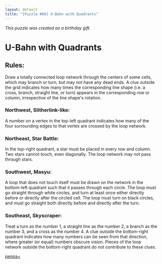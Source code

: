 ```yaml
---
layout: default
title: "[Puzzle #66] U-Bahn with Quadrants"
---
```


*This puzzle was created as a birthday gift.*

# U-Bahn with Quadrants

## Rules:

Draw a totally connected loop network through the centers of some cells, which may branch or turn, but may not have any dead ends. A clue outside the grid indicates how many times the corresponding line shape (i.e. a cross, branch, straight line, or turn) appears in the corresponding row or column, irrespective of the line shape's rotation.

### Northwest, Slitherlink-like:

A number on a vertex in the top-left quadrant indicates how many of the four surrounding edges to that vertex are crossed by the loop network.

### Northeast, Star Battle:

In the top-right quadrant, a star must be placed in every row and column. Two stars cannot touch, even diagonally. The loop network may not pass through stars.

### Southwest, Masyu:

A loop that does not touch itself must be drawn on the network in the bottom-left quadrant such that it passes through each circle. The loop must go straight through white circles, and turn at least once either directly before or directly after the circled cell. The loop must turn on black circles, and must go straight both directly before and directly after the turn.

### Southeast, Skyscraper:

Treat a turn as the number 1, a straight line as the number 2, a branch as the number 3, and a cross as the number 4. A clue outside the bottom-right quadrant indicates how many numbers can be seen from that direction, where greater (or equal) numbers obscure vision. Pieces of the loop network outside the bottom-right quadrant do not contribute to these clues. 

[penpa+](https://tinyurl.com/2yepsult)
